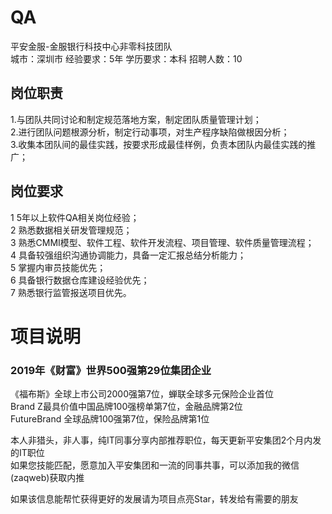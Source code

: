 # QA
平安金服-金服银行科技中心非零科技团队  
城市：深圳市 经验要求：5年 学历要求：本科  招聘人数：10

## 岗位职责
1.与团队共同讨论和制定规范落地方案，制定团队质量管理计划；   
2.进行团队问题根源分析，制定行动事项，对生产程序缺陷做根因分析；   
3.收集本团队间的最佳实践，按要求形成最佳样例，负责本团队内最佳实践的推广；

## 岗位要求
1 5年以上软件QA相关岗位经验；   
2 熟悉数据相关研发管理规范；   
3 熟悉CMMI模型、软件工程、软件开发流程、项目管理、软件质量管理流程；   
4 具备较强组织沟通协调能力，具备一定汇报总结分析能力；   
5 掌握内审员技能优先；   
6 具备银行数据仓库建设经验优先；   
7 熟悉银行监管报送项目优先。

# 项目说明

### 2019年《财富》世界500强第29位集团企业
《福布斯》全球上市公司2000强第7位，蝉联全球多元保险企业首位  
Brand Z最具价值中国品牌100强榜单第7位，金融品牌第2位  
FutureBrand 全球品牌100强第7位，保险品牌第1位

本人非猎头，非人事，纯IT同事分享内部推荐职位，每天更新平安集团2个月内发的IT职位  
如果您技能匹配，愿意加入平安集团和一流的同事共事，可以添加我的微信(zaqweb)获取内推 

如果该信息能帮忙获得更好的发展请为项目点亮Star，转发给有需要的朋友




